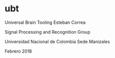 # ubt
Universal Brain Tooling
Esteban Correa 

Signal Processing and Recognition Group 

Universidad Nacional de Colombia Sede Manizales 
 
 
Febrero 2018 
